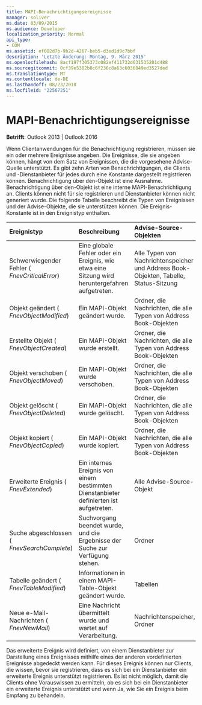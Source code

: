 ```yaml
---
title: MAPI-Benachrichtigungsereignisse
manager: soliver
ms.date: 03/09/2015
ms.audience: Developer
localization_priority: Normal
api_type:
- COM
ms.assetid: ef082d7b-9b2d-4267-beb5-d3ed1d9c7bbf
description: 'Letzte Änderung: Montag, 9. März 2015'
ms.openlocfilehash: 8acf197f305373c082ef411732d631535201d488
ms.sourcegitcommit: 0cf39e5382b8c6f236c8a63c6036849ed3527ded
ms.translationtype: MT
ms.contentlocale: de-DE
ms.lasthandoff: 08/23/2018
ms.locfileid: "22567251"
---
```

# <a name="mapi-notification-events"></a>MAPI-Benachrichtigungsereignisse

  
  
**Betrifft**: Outlook 2013 | Outlook 2016 
  
Wenn Clientanwendungen für die Benachrichtigung registrieren, müssen sie ein oder mehrere Ereignisse angeben. Die Ereignisse, die sie angeben können, hängt von dem Satz von Ereignissen, die die vorgesehene Advise-Quelle unterstützt. Es gibt zehn Arten von Benachrichtigungen, die Clients und -Dienstanbieter für jedes durch eine Konstante dargestellt registrieren können. Benachrichtigung über den-Objekt ist eine Ausnahme. Benachrichtigung über den-Objekt ist eine interne MAPI-Benachrichtigung an. Clients können nicht für sie registrieren und Dienstanbieter können nicht generiert wurde. Die folgende Tabelle beschreibt die Typen von Ereignissen und der Advise-Objekte, die sie unterstützen können. Die Ereignis-Konstante ist in den Ereignistyp enthalten.
  
|**Ereignistyp**|**Beschreibung**|**Advise-Source-Objekten**|
|:-----|:-----|:-----|
|Schwerwiegender Fehler ( _FnevCriticalError_)  <br/> |Eine globale Fehler oder ein Ereignis, wie etwa eine Sitzung wird heruntergefahren aufgetreten.  <br/> |Alle Typen von Nachrichtenspeicher und Address Book-Objekten, Tabelle, Status-Sitzung  <br/> |
|Objekt geändert ( _FnevObjectModified_)  <br/> |Ein MAPI-Objekt geändert wurde.  <br/> |Ordner, die Nachrichten, die alle Typen von Address Book-Objekten  <br/> |
|Erstellte Objekt ( _FnevObjectCreated_)  <br/> |Ein MAPI-Objekt wurde erstellt.  <br/> |Ordner, die Nachrichten, die alle Typen von Address Book-Objekten  <br/> |
|Objekt verschoben ( _FnevObjectMoved_)  <br/> |Ein MAPI-Objekt wurde verschoben.  <br/> |Ordner, die Nachrichten, die alle Typen von Address Book-Objekten  <br/> |
|Objekt gelöscht ( _FnevObjectDeleted_)  <br/> |Ein MAPI-Objekt wurde gelöscht.  <br/> |Ordner, die Nachrichten, die alle Typen von Address Book-Objekten  <br/> |
|Objekt kopiert ( _FnevObjectCopied_)  <br/> |Ein MAPI-Objekt wurde kopiert.  <br/> |Ordner, die Nachrichten, die alle Typen von Address Book-Objekten  <br/> |
|Erweiterte Ereignis ( _FnevExtended_)  <br/> |Ein internes Ereignis von einem bestimmten Dienstanbieter definierten ist aufgetreten.  <br/> |Alle Advise-Source-Objekt  <br/> |
|Suche abgeschlossen ( _FnevSearchComplete_)  <br/> |Suchvorgang beendet wurde, und die Ergebnisse der Suche zur Verfügung stehen.  <br/> |Ordner  <br/> |
|Tabelle geändert ( _FnevTableModified_)  <br/> |Informationen in einem MAPI-Table-Objekt geändert wurde.  <br/> |Tabellen  <br/> |
|Neue e-Mail-Nachrichten ( _FnevNewMail_)  <br/> |Eine Nachricht übermittelt wurde und wartet auf Verarbeitung.  <br/> |Nachrichtenspeicher, Ordner  <br/> |
   
Das erweiterte Ereignis wird definiert, von einem Dienstanbieter zur Darstellung eines Ereignisses mithilfe eines der anderen vordefinierten Ereignisse abgedeckt werden kann. Für dieses Ereignis können nur Clients, die wissen, bevor sie registrieren, dass es sich bei ein Dienstanbieter ein erweiterte Ereignis unterstützt registrieren. Es ist nicht möglich, damit die Clients ohne Vorauswissen zu ermitteln, ob es sich bei ein Dienstanbieter ein erweiterte Ereignis unterstützt und wenn Ja, wie Sie ein Ereignis beim Empfang zu behandeln.
  

